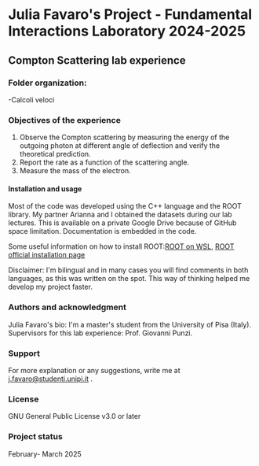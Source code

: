 # Julia Favaro's Project - Fundamental Interactions Laboratory 2024-2025

## Compton Scattering lab experience

### Folder organization:
-Calcoli veloci

### Objectives of the experience
1. Observe the Compton scattering by measuring the energy of the outgoing photon at different angle of deflection and verify the theoretical prediction.
2. Report the rate as a function of the scattering angle.
3. Measure the mass of the electron.

#### Installation and usage
Most of the code was developed using the C++ language and the ROOT library. My partner Arianna and I obtained the datasets during our lab lectures. This is available on a private Google Drive because of GitHub space limitation. Documentation is embedded in the code. 

Some useful information on how to install ROOT:[ROOT on WSL](https://root-forum.cern.ch/t/complete-root-installation-instructions-for-wsl-ubuntu-18-04-on-windows-10/35148/3), [ROOT official installation page](https://root.cern/install/)

Disclaimer: I'm bilingual and in many cases you will find comments in both languages, as this was written on the spot. This way of thinking helped me develop my project faster.

### Authors and acknowledgment
Julia Favaro's bio: I'm a master's student from the University of Pisa (Italy). 
Supervisors for this lab experience: Prof. Giovanni Punzi.

### Support
For more explanation or any suggestions, write me at j.favaro@studenti.unipi.it .

### License
GNU General Public License v3.0 or later

### Project status
February- March 2025
